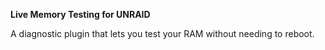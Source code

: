 **Live Memory Testing for UNRAID**

A diagnostic plugin that lets you test your RAM without needing to reboot.

